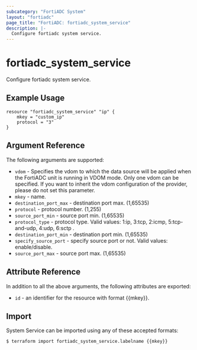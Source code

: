 ```yaml
---
subcategory: "FortiADC System"
layout: "fortiadc"
page_title: "FortiADC: fortiadc_system_service"
description: |-
  Configure fortiadc system service.
---
```


# fortiadc_system_service
Configure fortiadc system service.

## Example Usage
```hcl
resource "fortiadc_system_service" "ip" {
	mkey = "custom_ip"
	protocol = "3"
}

```

## Argument Reference

The following arguments are supported:

* `vdom` - Specifies the vdom to which the data source will be applied when the FortiADC unit is running in VDOM mode. Only one vdom can be specified. If you want to inherit the vdom configuration of the provider, please do not set this parameter.
* `mkey` - name.
* `destination_port_max` - destination port max. (1,65535)
* `protocol` - protocol number. (1,255)
* `source_port_min` - source port min. (1,65535)
* `protocol_type` - protocol type. Valid values: 1:ip, 3:tcp, 2:icmp, 5:tcp-and-udp, 4:udp, 6:sctp .
* `destination_port_min` - destination port min. (1,65535)
* `specify_source_port` - specify source port or not. Valid values: enable/disable.
* `source_port_max` - source port max. (1,65535)

## Attribute Reference

In addition to all the above arguments, the following attributes are exported:
* `id` - an identifier for the resource with format {{mkey}}.

## Import
 System Service can be imported using any of these accepted formats:
```
$ terraform import fortiadc_system_service.labelname {{mkey}}
```
